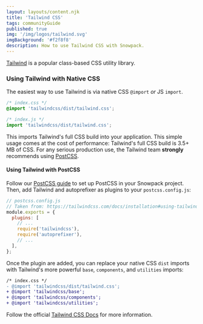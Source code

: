 ```yaml
---
layout: layouts/content.njk
title: 'Tailwind CSS'
tags: communityGuide
published: true
img: '/img/logos/tailwind.svg'
imgBackground: '#f2f8f8'
description: How to use Tailwind CSS with Snowpack.
---
```


[Tailwind](https://tailwindcss.com) is a popular class-based CSS utility library.

### Using Tailwind with Native CSS

The easiest way to use Tailwind is via native CSS `@import` _or_ JS `import`.

```css
/* index.css */
@import 'tailwindcss/dist/tailwind.css';
```

```js
/* index.js */
import 'tailwindcss/dist/tailwind.css';
```

This imports Tailwind's full CSS build into your application. This simple usage comes at the cost of performance: Tailwind's full CSS build is 3.5+ MB of CSS. For any serious production use, the Tailwind team **strongly** recommends using [PostCSS](https://postcss.org/).

#### Using Tailwind with PostCSS

Follow our [PostCSS guide](/guides/postcss) to set up PostCSS in your Snowpack project. Then, add Tailwind and autoprefixer as plugins to your `postcss.config.js`:

```js
// postcss.config.js
// Taken from: https://tailwindcss.com/docs/installation#using-tailwind-with-postcss
module.exports = {
  plugins: [
    // ...
    require('tailwindcss'),
    require('autoprefixer'),
    // ...
  ],
};
```

Once the plugin are added, you can replace your native CSS `dist` imports with Tailwind's more powerful `base`, `components`, and `utilities` imports:

```diff
/* index.css */
- @import 'tailwindcss/dist/tailwind.css';
+ @import 'tailwindcss/base';
+ @import 'tailwindcss/components';
+ @import 'tailwindcss/utilities';
```

Follow the official [Tailwind CSS Docs](https://tailwindcss.com/docs/installation/#using-tailwind-with-postcss) for more information.
